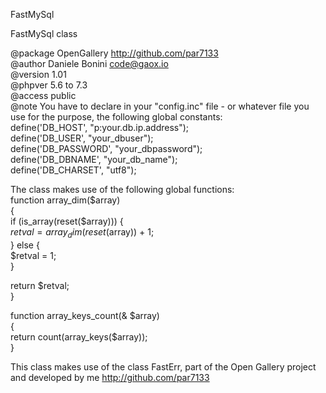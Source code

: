 
FastMySql    

FastMySql class    

@package  OpenGallery http://github.com/par7133   
@author   Daniele Bonini <code@gaox.io>     
@version  1.01     
@phpver   5.6 to 7.3      
@access   public    
@note You have to declare in your "config.inc" file - or whatever file you    
use for the purpose, the following global constants:   
define('DB_HOST', "p:your.db.ip.address");    
define('DB_USER', "your_dbuser");    
define('DB_PASSWORD', "your_dbpassword");    
define('DB_DBNAME', "your_db_name");    
define('DB_CHARSET', "utf8");     

The class makes use of the following global functions:      
function array_dim($array)     
{     
  if (is_array(reset($array))) {     
    $retval = array_dim(reset($array)) + 1;     
  } else {      
    $retval = 1;      
  }     
      
  return $retval;        
}      
       
function array_keys_count(& $array)      
{      
  return count(array_keys($array));      
}     
      
This class makes use of the class FastErr, part of the Open Gallery
project and developed by me http://github.com/par7133

